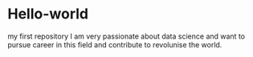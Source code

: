 # Hello-world
my first repository
I am very passionate about data science and want to pursue career in this field and contribute to revolunise the world.
